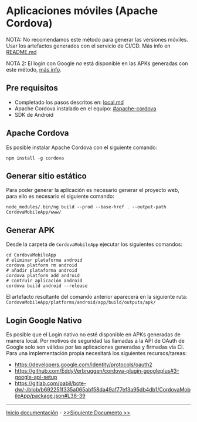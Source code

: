 # Aplicaciones móviles (Apache Cordova)

NOTA: No recomendamos este método para generar las versiones móviles. Usar los artefactos generados con el servicio de CI/CD. Más info en [README.md](/README.md#Android)

NOTA 2: El login con Google *no* está disponible en las APKs generadas con este método, [más info](#login-google-nativo).

## Pre requisitos

- Completado los pasos descritos en: [local.md](local.md)
- Apache Cordova instalado en el equipo: [#apache-cordova](#apache-cordova)
- SDK de Android

## Apache Cordova

Es posible instalar Apache Cordova con el siguiente comando:
```
npm install -g cordova
```

## Generar sitio estático

Para poder generar la aplicación es necesario generar el proyecto web, para ello es necesario el siguiente comando:

```
node_modules/.bin/ng build --prod --base-href . --output-path CordovaMobileApp/www/
```

## Generar APK

Desde la carpeta de `CordovaMobileApp` ejecutar los siguientes comandos:


```
cd CordovaMobileApp
# eliminar plataforma android
cordova platform rm android
# añadir plataforma android
cordova platform add android
# contruir aplicación android
cordova build android --release
```

El artefacto resultante del comando anterior aparecerá en la siguiente ruta: `CordovaMobileApp/platforms/android/app/build/outputs/apk/`

## Login Google Nativo

Es posible que el Login nativo no esté disponible en APKs generadas de manera local. Por motivos de seguridad las llamadas a la API de OAuth de Google solo son válidas
por las aplicaciones generadas y firmadas vía CI.
Para una implementación propia necesitará los siguientes recursos/tareas:

- https://developers.google.com/identity/protocols/oauth2
- https://github.com/EddyVerbruggen/cordova-plugin-googleplus#3-google-api-setup
- https://gitlab.com/pabil/bote-dw/-/blob/b692251f335a065abf58da49af77ef3a95db4db1/CordovaMobileApp/package.json#L36-39


---

[Inicio documentación](../README.md) - [>>Siguiente Documento >>](cicd.md)

